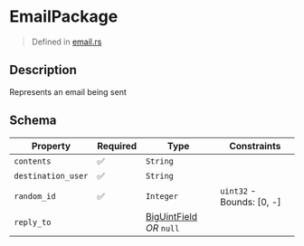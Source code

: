 # EmailPackage
> Defined in [email.rs](../../../interface/src/interface/email.rs)

## Description
Represents an email being sent

## Schema

| Property | Required | Type | Constraints |
| --- | --- | --- | --- |
| `contents` | ✅ | `String` |     | 
| `destination_user` | ✅ | `String` |     | 
| `random_id` | ✅ | `Integer` | `uint32` - Bounds: [0, -] | 
| `reply_to` |     | [BigUintField](../fields/big_uint/BigUintField.md) *OR* `null` |     | 


